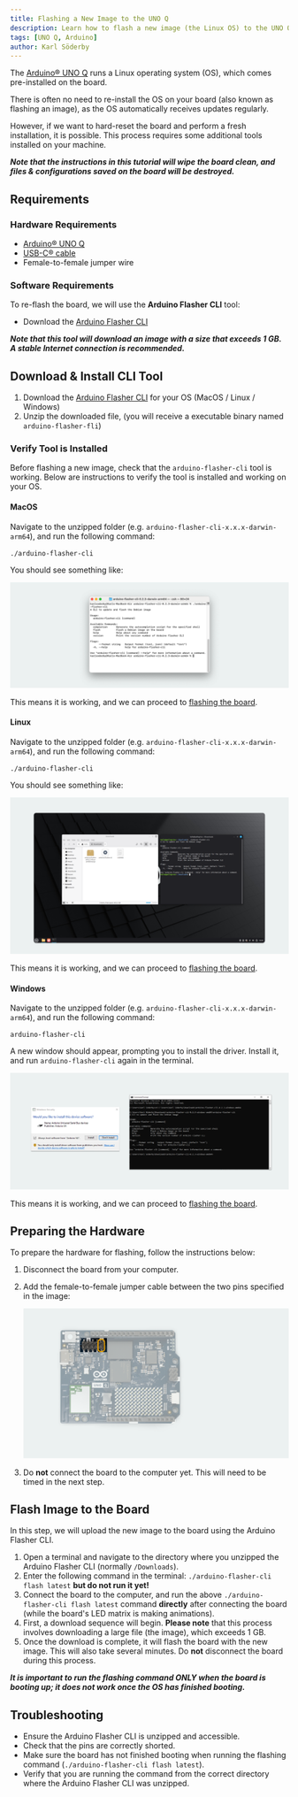 ```yaml
---
title: Flashing a New Image to the UNO Q
description: Learn how to flash a new image (the Linux OS) to the UNO Q board using the Arduino Flasher CLI.
tags: [UNO Q, Arduino]
author: Karl Söderby
---
```


The [Arduino® UNO Q](https://store.arduino.cc/products/uno-q) runs a Linux operating system (OS), which comes pre-installed on the board.

There is often no need to re-install the OS on your board (also known as flashing an image), as the OS automatically receives updates regularly.

However, if we want to hard-reset the board and perform a fresh installation, it is possible. This process requires some additional tools installed on your machine.

***Note that the instructions in this tutorial will wipe the board clean, and files & configurations saved on the board will be destroyed.***

## Requirements

### Hardware Requirements

- [Arduino® UNO Q](https://store.arduino.cc/products/uno-q)
- [USB-C® cable](https://store.arduino.cc/products/usb-cable2in1-type-c)
- Female-to-female jumper wire

### Software Requirements

To re-flash the board, we will use the **Arduino Flasher CLI** tool:

- Download the [Arduino Flasher CLI](https://www.arduino.cc/en/software/)

***Note that this tool will download an image with a size that exceeds 1 GB. A stable Internet connection is recommended.***

## Download & Install CLI Tool

1. Download the [Arduino Flasher CLI](https://www.arduino.cc/en/software/) for your OS (MacOS / Linux / Windows)
2. Unzip the downloaded file, (you will receive a executable binary named `arduino-flasher-fli`)

### Verify Tool is Installed

Before flashing a new image, check that the `arduino-flasher-cli` tool is working. Below are instructions to verify the tool is installed and working on your OS.

#### MacOS

Navigate to the unzipped folder (e.g. `arduino-flasher-cli-x.x.x-darwin-arm64`), and run the following command:

```
./arduino-flasher-cli
```

You should see something like:

![Output from testing tool (MacOS)](assets/macos.png)

This means it is working, and we can proceed to [flashing the board](#flash-image-to-the-board).

#### Linux

Navigate to the unzipped folder (e.g. `arduino-flasher-cli-x.x.x-darwin-arm64`), and run the following command:

```
./arduino-flasher-cli
```

You should see something like:

![Output from testing tool (Linux)](assets/linux.png)

This means it is working, and we can proceed to [flashing the board](#flash-image-to-the-board).

#### Windows

Navigate to the unzipped folder (e.g. `arduino-flasher-cli-x.x.x-darwin-arm64`), and run the following command:

```
arduino-flasher-cli
```

A new window should appear, prompting you to install the driver. Install it, and run `arduino-flasher-cli` again in the terminal.

![Output from testing tool (Windows)](assets/windows.png)

This means it is working, and we can proceed to [flashing the board](#flash-image-to-the-board).

## Preparing the Hardware

To prepare the hardware for flashing, follow the instructions below:

1. Disconnect the board from your computer.
2. Add the female-to-female jumper cable between the two pins specified in the image:

    ![Short the two pins](assets/flash-uno-q.png)

3. Do **not** connect the board to the computer yet. This will need to be timed in the next step.

## Flash Image to the Board

In this step, we will upload the new image to the board using the Arduino Flasher CLI.

1. Open a terminal and navigate to the directory where you unzipped the Arduino Flasher CLI (normally `/Downloads`).
2. Enter the following command in the terminal: `./arduino-flasher-cli flash latest` **but do not run it yet!**
3. Connect the board to the computer, and run the above `./arduino-flasher-cli flash latest` command **directly** after connecting the board (while the board's LED matrix is making animations).
4. First, a download sequence will begin. **Please note** that this process involves downloading a large file (the image), which exceeds 1 GB.
5. Once the download is complete, it will flash the board with the new image. This will also take several minutes. Do **not** disconnect the board during this process.

***It is important to run the flashing command ONLY when the board is booting up; it does not work once the OS has finished booting.***


## Troubleshooting

- Ensure the Arduino Flasher CLI is unzipped and accessible.
- Check that the pins are correctly shorted.
- Make sure the board has not finished booting when running the flashing command (`./arduino-flasher-cli flash latest`).
- Verify that you are running the command from the correct directory where the Arduino Flasher CLI was unzipped.